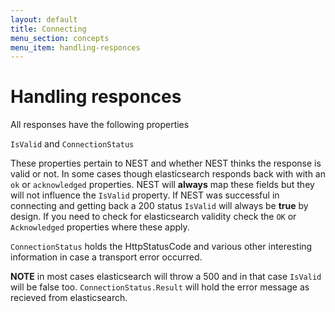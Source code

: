 ```yaml
---
layout: default
title: Connecting
menu_section: concepts
menu_item: handling-responces
---
```



# Handling responces

All responses have the following properties

`IsValid` and `ConnectionStatus`

These properties pertain to NEST and whether NEST thinks the response is valid or not. In some cases though elasticsearch responds back with with an `ok` or `acknowledged` properties. NEST will **always** map these fields but they will not influence the `IsValid` property. If NEST was successful in connecting and getting back a 200 status `IsValid` will always be **true** by design. If you need to check for elasticsearch validity check the `OK` or `Acknowledged` properties where these apply.

`ConnectionStatus` holds the HttpStatusCode and various other interesting information in case a transport error occurred.

**NOTE** in most cases elasticsearch will throw a 500 and in that case `IsValid` will be false too. `ConnectionStatus.Result` will hold the error message as recieved from elasticsearch.

